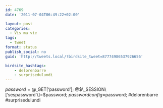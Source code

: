 ```yaml
---
id: 4769
date: '2011-07-04T06:49:22+02:00'

layout: post
categories:
  - Vis ma vie
tags:
  - tweet
format: status
publish_social: no
guid: 'http://tweets.local/?birdsite_tweet=87774986537926656'

birdsite_hashtags:
    - delorenbarre
    - surprisedulundi
---
```


$password=@$\_GET\[‘password’\]; @$\_SESSION\[‘sespassword’\]=$password; $passwordconfig=$password; #delorenbarre #surprisedulundi